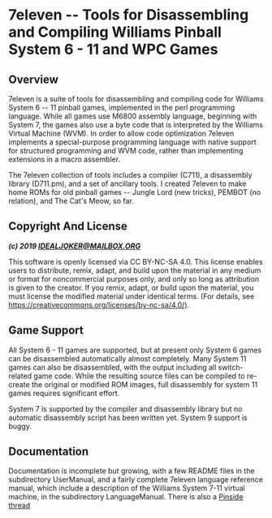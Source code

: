# 7eleven -- Tools for Disassembling and Compiling Williams Pinball System 6 - 11 and WPC Games

## Overview

7eleven is a suite of tools for disassembling and compiling code for
Williams System 6 -- 11 pinball games, implemented in the perl
programming language. While all games use M6800 assembly language,
beginning with System 7, the games also use a byte code that is
interpreted by the Williams Virtual Machine (WVM). In order to allow
code optimization 7eleven implements a special-purpose programming
language with native support for structured programming and WVM code,
rather than implementing extensions in a macro assembler.

The 7eleven collection of tools includes a compiler (C711), a
disassembly library (D711.pm), and a set of ancillary tools. I created
7eleven to make home ROMs for old pinball games -- Jungle Lord (new
tricks), PEMBOT (no relation), and The Cat's Meow, so far. 


## Copyright And License

***(c) 2019 IDEALJOKER@MAILBOX.ORG***

This software is openly licensed via CC BY-NC-SA 4.0. This license
enables users to distribute, remix, adapt, and build upon the material
in any medium or format for noncommercial purposes only, and only so
long as attribution is given to the creator. If you remix, adapt, or
build upon the material, you must license the modified material under
identical terms. (For details, see
https://creativecommons.org/licenses/by-nc-sa/4.0/). 


## Game Support

All System 6 - 11 games are supported, but at present only System 6
games can be disassembled automatically almost completely. Many System
11 games can also be disassembled, with the output including all
switch-related game code. While the resulting source files can be
compiled to re-create the original or modified ROM images, full
disassembly for system 11 games requires significant effort.

System 7 is supported by the compiler and disassembly library but no
automatic disassembly script has been written yet. System 9 support is
buggy.

## Documentation

Documentation is incomplete but growing, with a few README files in the
subdirectory UserManual, and a fairly complete 7eleven language
reference manual, which include a description of the Williams System
7-11 virtual machine, in the subdirectory LanguageManual. There is also
a [Pinside thread](https://pinside.com/pinball/forum/topic/7eleven-tools-for-disassembling-and-compiling-system-6-11-games)
